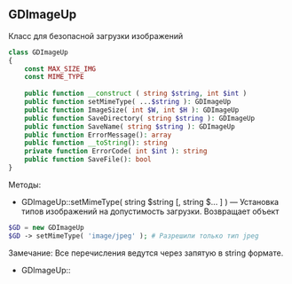 ## GDImageUp
Класс для безопасной загрузки изображений
```PHP
class GDImageUp
{
	const MAX_SIZE_IMG
	const MIME_TYPE
	
	public function __construct ( string $string, int $int )
	public function setMimeType( ...$string ): GDImageUp
	public function ImageSize( int $W, int $H ): GDImageUp
	public function SaveDirectory( string $string ): GDImageUp
	public function SaveName( string $string ): GDImageUp
	public function ErrorMessage(): array
	public function __toString(): string
	private function ErrorCode( int $int ): string
	public function SaveFile(): bool
}
```

Методы:
- GDImageUp::setMimeType( string $string [, string $... ] ) — Установка типов изображений на допустимость загрузки. Возвращает объект 
```PHP
$GD = new GDImageUp
$GD -> setMimeType( 'image/jpeg' ); # Разрешили только тип jpeg
```
Замечание: Все перечисления ведутся через запятую в string формате.

- GDImageUp::
